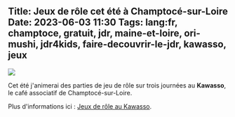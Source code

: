 Title: Jeux de rôle cet été à Champtocé-sur-Loire
Date: 2023-06-03 11:30
Tags: lang:fr, champtoce, gratuit, jdr, maine-et-loire, ori-mushi, jdr4kids, faire-decouvrir-le-jdr, kawasso, jeux
---
![](images/2023/06/Poster-JeuxDeRoleAuKawasso.png)

Cet été j'animerai des parties de jeu de rôle sur trois journées au **Kawasso**,
le café associatif de Champtocé-sur-Loire.

Plus d'informations ici : [Jeux de rôle au Kawasso](https://chezsoi.org/lucas/jdr/teasers.html).
